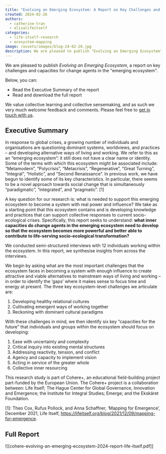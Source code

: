 ```yaml
---
title: "Evolving an Emerging Ecosystem: A Report on Key Challenges and Capacities for Change Agents"
created: 2024-02-26
authors:
  - catherine-tran
  - elisalifeitself
categories:
  - life-itself-research
  - ecosystem-mapping
image: /assets/images/blog-24-02-26.jpg
description: We are pleased to publish "Evolving an Emerging Ecosystem", a report on key challenges and capacities for change agents in the "emerging ecosystem".
---
```

We are pleased to publish *Evolving an Emerging Ecosystem*, a report on key challenges and capacities for change agents in the "emerging ecosystem". 

Below, you can:
- Read the Executive Summary of the report
- Read and download the full report

We value collective learning and collective sensemaking, and as such we very much welcome feedback and comments. Please feel free to [get in touch with us](https://lifeitself.org/contact).

## Executive Summary

In response to global crises, a growing number of individuals and organisations are
questioning dominant systems, worldviews, and practices – and developing alternative ways of living and working. We refer to this as an “emerging ecosystem”: it still does not have a clear name or identity. Some of the terms with which this ecosystem might be associated include: “Metamodern”, “Polycrisis”, “Metacrisis”, “Regenerative”, “Great Turning”, “Integral”, “Holistic”, and “Second Renaissance”. In previous work, we have begun to identify some of its key characteristics. In particular, there seems to be a novel approach towards social change that is simultaneously “paradigmatic”, “integrated”, and “pragmatic”. [1]

A key question for our research is: what is needed to support this emerging ecosystem to become a system with real power and influence? We take as a starting point that this ecosystem contains and is developing knowledge and practices that can support collective responses to current socio-ecological crises. Specifically, this report seeks to understand: **what inner capacities do change agents in the emerging ecosystem need to develop so that the ecosystem becomes more powerful and better able to contribute to life-serving socio-ecological transformation?**

We conducted semi-structured interviews with 12 individuals working within the
ecosystem. In this report, we synthesise insights from across the interviews.

We begin by asking what are the most important challenges that the ecosystem faces in becoming a system with enough influence to create attractive and viable alternatives to mainstream ways of living and working – in order to identify the ‘gaps’ where it makes sense to focus time and energy at present. The three key ecosystem-level challenges we articulate are:

1. Developing healthy relational cultures
2. Cultivating emergent ways of working together
3. Reckoning with dominant cultural paradigms

With these challenges in mind, we then identify six key “capacities for the future” that individuals and groups within the ecosystem should focus on developing:

1. Ease with uncertainty and complexity
2. Critical inquiry into existing mental structures
3. Addressing reactivity, tension, and conflict
4. Agency and capacity to implement vision
5. Acting in service of the greater whole
6. Collective inner resourcing

This research study is part of Cohere+, an educational field-building project part-funded by the European Union. The Cohere+ project is a collaboration between: Life Itself; The Hague Center for Global Governance, Innovation and Emergence; the Institute for Integral Studies; Emerge; and the Ekskäret Foundation.

[1]: Theo Cox, Rufus Pollock, and Anna Schaffner, ‘Mapping for Emergence’, December 2021, Life Itself, https://lifeitself.org/blog/2021/12/09/mapping-for-emergence.

## Full Report

![[cohere-evolving-an-emerging-ecosystem-2024-report-life-itself.pdf]]
